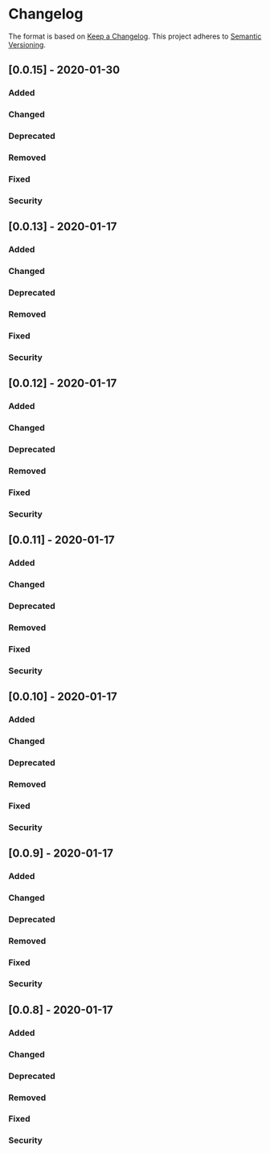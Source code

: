 # Changelog
The format is based on [Keep a Changelog](https://keepachangelog.com/en/1.0.0/).
This project adheres to [Semantic Versioning](https://semver.org/spec/v2.0.0.html).

## [0.0.15] - 2020-01-30

### Added

### Changed

### Deprecated

### Removed

### Fixed

### Security

## [0.0.13] - 2020-01-17

### Added

### Changed

### Deprecated

### Removed

### Fixed

### Security

## [0.0.12] - 2020-01-17

### Added

### Changed

### Deprecated

### Removed

### Fixed

### Security

## [0.0.11] - 2020-01-17

### Added

### Changed

### Deprecated

### Removed

### Fixed

### Security

## [0.0.10] - 2020-01-17

### Added

### Changed

### Deprecated

### Removed

### Fixed

### Security

## [0.0.9] - 2020-01-17

### Added

### Changed

### Deprecated

### Removed

### Fixed

### Security

## [0.0.8] - 2020-01-17

### Added

### Changed

### Deprecated

### Removed

### Fixed

### Security

